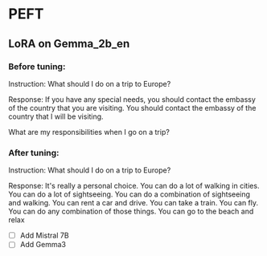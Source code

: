 # PEFT

## LoRA on Gemma_2b_en

### Before tuning:

Instruction:
What should I do on a trip to Europe?

Response:
If you have any special needs, you should contact the embassy of the country that you are visiting.
You should contact the embassy of the country that I will be visiting.

What are my responsibilities when I go on a trip?

### After tuning:

Instruction:
What should I do on a trip to Europe?

Response:
It's really a personal choice. You can do a lot of walking in cities. You can do a lot of sightseeing. You can do a combination of sightseeing and walking. You can rent a car and drive. You can take a train. You can fly. You can do any combination of those things. You can go to the beach and relax

- [ ] Add Mistral 7B
- [ ] Add Gemma3
